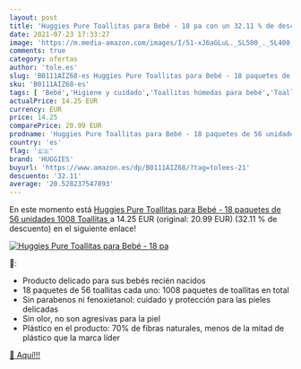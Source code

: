 ```yaml
---
layout: post
title: 'Huggies Pure Toallitas para Bebé - 18 pa con un 32.11 % de descuento'
date: 2021-07-23 17:33:27
image: 'https://m.media-amazon.com/images/I/51-xJ6aGLuL._SL500_._SL400_.jpg'
comments: true
category: ofertas
author: 'tole.es'
slug: 'B0111AIZ68-es Huggies Pure Toallitas para Bebé - 18 paquetes de 56...'
sku: 'B0111AIZ68-es'
tags: [ 'Bebé','Higiene y cuidado','Toallitas húmedas para bebé','Toallitas y accesorios para bebé','bebé','huggies', ]
actualPrice: 14.25 EUR
currency: EUR
price: 14.25
comparePrice: 20.99 EUR
prodname: 'Huggies Pure Toallitas para Bebé - 18 paquetes de 56 unidades  1008 Toallitas '
country: 'es'
flag: '🇪🇸'
brand: 'HUGGIES'
buyurl: 'https://www.amazon.es/dp/B0111AIZ68/?tag=tolees-21'
descuento: '32.11'
average: '20.528237547893'
---
```


En este momento está [Huggies Pure Toallitas para Bebé - 18 paquetes de 56 unidades  1008 Toallitas ](https://www.amazon.es/dp/B0111AIZ68/?tag=tolees-21) a 14.25 EUR (original: 20.99 EUR) (32.11 %  de descuento) en el siguiente enlace!

[![Huggies Pure Toallitas para Bebé - 18 pa](https://m.media-amazon.com/images/I/51-xJ6aGLuL._SL500_._SL400_.jpg)](https://www.amazon.es/dp/B0111AIZ68/?tag=tolees-21)

🔎:

- Producto delicado para sus bebés recién nacidos
- 18 paquetes de 56 toallitas cada uno: 1008 paquetes de toallitas en total
- Sin parabenos ni fenoxietanol: cuidado y protección para las pieles delicadas
- Sin olor, no son agresivas para la piel
- Plástico en el producto: 70% de fibras naturales, menos de la mitad de plástico que la marca líder

[🛒 Aquí!!!](https://www.amazon.es/dp/B0111AIZ68/?tag=tolees-21)

